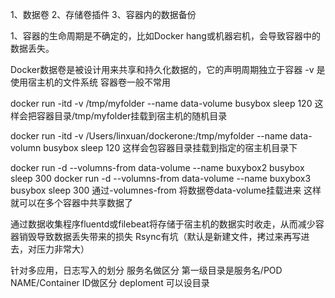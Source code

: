 1、数据卷
2、存储卷插件
3、容器内的数据备份


1、容器的生命周期是不确定的，比如Docker hang或机器宕机，会导致容器中的数据丢失。

Docker数据卷是被设计用来共享和持久化数据的，它的声明周期独立于容器
-v 是使用宿主机的文件系统
容器卷一般不常用

docker run -itd -v /tmp/myfolder --name data-volume busybox sleep 120
这样会把容器目录/tmp/myfolder挂载到宿主机的随机目录

docker run -itd -v /Users/linxuan/dockerone:/tmp/myfolder --name data-volumn busybox sleep 120
这样会包容器目录挂载到指定的宿主机目录下

docker run -d --volumns-from data-volume --name buxybox2 busybox sleep 300
docker run -d --volumns-from data-volume --name buxybox3 busybox sleep 300
通过-volumnes-from 将数据卷data-volume挂载进来
这样就可以在多个容器中共享数据了

通过数据收集程序fluentd或filebeat将存储于宿主机的数据实时收走，从而减少容器销毁导致数据丢失带来的损失
Rsync有坑（默认是新建文件，拷过来再写进去，对压力非常大）

针对多应用，日志写入的划分
服务名做区分
第一级目录是服务名/POD NAME/Container ID做区分
deploment 可以设目录
